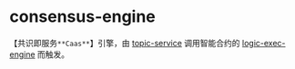 # consensus-engine
【共识即服务`**Caas**`】引擎，由 [topic-service](https://github.com/topicsys/topic-service) 调用智能合约的 [logic-exec-engine](https://github.com/topicsys/logic-exec-engine) 而触发。
